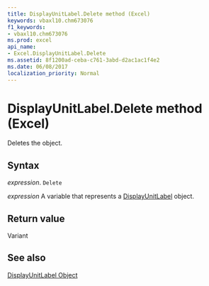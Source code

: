```yaml
---
title: DisplayUnitLabel.Delete method (Excel)
keywords: vbaxl10.chm673076
f1_keywords:
- vbaxl10.chm673076
ms.prod: excel
api_name:
- Excel.DisplayUnitLabel.Delete
ms.assetid: 8f1200ad-ceba-c761-3abd-d2ac1ac1f4e2
ms.date: 06/08/2017
localization_priority: Normal
---
```



# DisplayUnitLabel.Delete method (Excel)

Deletes the object.


## Syntax

_expression_. `Delete`

_expression_ A variable that represents a [DisplayUnitLabel](Excel.DisplayUnitLabel-graph-property.md) object.


## Return value

Variant


## See also


[DisplayUnitLabel Object](Excel.DisplayUnitLabel(object).md)

